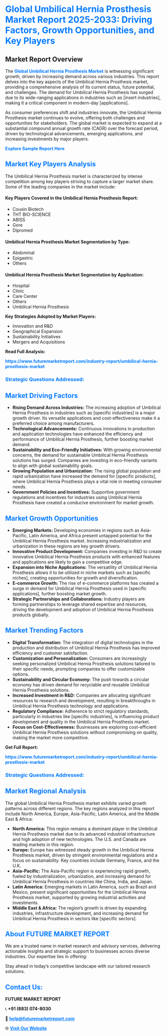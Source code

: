 <h1 style="color: #007BFF;">Global Umbilical Hernia Prosthesis Market Report 2025-2033: Driving Factors, Growth Opportunities, and Key Players</h1>

<section id="overview">
<h2>Market Report Overview</h2>
<p>The <a href="https://www.futuremarketreport.com/industry-report/umbilical-hernia-prosthesis-market" style="color: #007BFF; text-decoration: none;"><strong>Global Umbilical Hernia Prosthesis Market</strong></a> is witnessing significant growth, driven by increasing demand across various industries. This report delves into the key aspects of the Umbilical Hernia Prosthesis market, providing a comprehensive analysis of its current status, future potential, and challenges. The demand for Umbilical Hernia Prosthesis has surged due to its wide-ranging applications in industries such as [insert industries], making it a critical component in modern-day [applications].</p>
<p>As consumer preferences shift and industries innovate, the Umbilical Hernia Prosthesis market continues to evolve, offering both challenges and opportunities for stakeholders. The global market is expected to expand at a substantial compound annual growth rate (CAGR) over the forecast period, driven by technological advancements, emerging applications, and increasing investments by major players.</p>
</section>

<section id="overview">
<p><a href="https://www.futuremarketreport.com/request-sample/reportId=124172" style="color: #007BFF; text-decoration: none;"><strong>Explore Sample Report Here</strong></a></p>
</section>

<section id="key-players">
<h2 style="color: #007BFF;">Market Key Players Analysis</h2>
<p>The Umbilical Hernia Prosthesis market is characterized by intense competition among key players striving to capture a larger market share. Some of the leading companies in the market include:</p>
<h4>Key Players Covered in the Umbilical Hernia Prosthesis Report:</h4>
<ul><li>Cousin Biotech</li><li>THT BIO-SCIENCE</li><li>ABISS</li><li>Gore</li><li>Dipromed</li></ul>
<h4>Umbilical Hernia Prosthesis Market Segmentation by Type:</h4>
<ul><li>Abdominal</li><li>Epigastric</li><li>Others</li></ul>

<h4>Umbilical Hernia Prosthesis Market Segmentation by Application:</h4>
<ul><li>Hospital</li><li>Clinic</li><li>Care Center</li><li>Others</li><li>Umbilical Hernia Prosthesis</li></ul>
<p><strong>Key Strategies Adopted by Market Players:</strong></p>
<ul>
<li>Innovation and R&D</li>
<li>Geographical Expansion</li>
<li>Sustainability Initiatives</li>
<li>Mergers and Acquisitions</li>
</ul>
</section>

<section>
<p><strong>Read Full Analysis: </strong></p><a href="https://www.futuremarketreport.com/industry-report/umbilical-hernia-prosthesis-market" style="color: #007BFF; text-decoration: none;"><strong>https://www.futuremarketreport.com/industry-report/umbilical-hernia-prosthesis-market</strong></a>
<h3 style="color: #007BFF;">Strategic Questions Addressed:</h3>
</section>

<section id="driving-factors">
<h2 style="color: #007BFF;">Market Driving Factors</h2>
<ul>
<li><strong>Rising Demand Across Industries:</strong> The increasing adoption of Umbilical Hernia Prosthesis in industries such as [specific industries] is a major growth driver. Its versatile applications and cost-effectiveness make it a preferred choice among manufacturers.</li>
<li><strong>Technological Advancements:</strong> Continuous innovations in production and application technologies have enhanced the efficiency and performance of Umbilical Hernia Prosthesis, further boosting market demand.</li>
<li><strong>Sustainability and Eco-Friendly Initiatives:</strong> With growing environmental concerns, the demand for sustainable Umbilical Hernia Prosthesis solutions has surged. Companies are investing in eco-friendly variants to align with global sustainability goals.</li>
<li><strong>Growing Population and Urbanization:</strong> The rising global population and rapid urbanization have increased the demand for [specific products], where Umbilical Hernia Prosthesis plays a vital role in meeting consumer needs.</li>
<li><strong>Government Policies and Incentives:</strong> Supportive government regulations and incentives for industries using Umbilical Hernia Prosthesis have created a conducive environment for market growth.</li>
</ul>
</section>

<section id="growth-opportunities">
<h2 style="color: #007BFF;">Market Growth Opportunities</h2>
<ul>
<li><strong>Emerging Markets:</strong> Developing economies in regions such as Asia-Pacific, Latin America, and Africa present untapped potential for the Umbilical Hernia Prosthesis market. Increasing industrialization and urbanization in these regions are key growth drivers.</li>
<li><strong>Innovative Product Development:</strong> Companies investing in R&D to create innovative Umbilical Hernia Prosthesis products with enhanced features and applications are likely to gain a competitive edge.</li>
<li><strong>Expansion into Niche Applications:</strong> The versatility of Umbilical Hernia Prosthesis allows it to be utilized in niche markets such as [specific niches], creating opportunities for growth and diversification.</li>
<li><strong>E-commerce Growth:</strong> The rise of e-commerce platforms has created a surge in demand for Umbilical Hernia Prosthesis used in [specific applications], further boosting market growth.</li>
<li><strong>Strategic Partnerships and Collaborations:</strong> Industry players are forming partnerships to leverage shared expertise and resources, driving the development and adoption of Umbilical Hernia Prosthesis products globally.</li>
</ul>
</section>

<section id="trending-factors">
<h2 style="color: #007BFF;">Market Trending Factors</h2>
<ul>
<li><strong>Digital Transformation:</strong> The integration of digital technologies in the production and distribution of Umbilical Hernia Prosthesis has improved efficiency and customer satisfaction.</li>
<li><strong>Customization and Personalization:</strong> Consumers are increasingly seeking personalized Umbilical Hernia Prosthesis solutions tailored to their specific needs, prompting companies to offer customizable options.</li>
<li><strong>Sustainability and Circular Economy:</strong> The push towards a circular economy has driven demand for recyclable and reusable Umbilical Hernia Prosthesis solutions.</li>
<li><strong>Increased Investment in R&D:</strong> Companies are allocating significant resources to research and development, resulting in breakthroughs in Umbilical Hernia Prosthesis technology and applications.</li>
<li><strong>Regulatory Compliance:</strong> Adherence to strict regulatory standards, particularly in industries like [specific industries], is influencing product development and quality in the Umbilical Hernia Prosthesis market.</li>
<li><strong>Focus on Cost-Effectiveness:</strong> Businesses are exploring cost-efficient Umbilical Hernia Prosthesis solutions without compromising on quality, making the market more competitive.</li>
</ul>
</section>

<section>
<p><strong>Get Full Report: </strong></p><a href="https://www.futuremarketreport.com/industry-report/umbilical-hernia-prosthesis-market" style="color: #007BFF; text-decoration: none;"><strong>https://www.futuremarketreport.com/industry-report/umbilical-hernia-prosthesis-market</strong></a>
<h3 style="color: #007BFF;">Strategic Questions Addressed:</h3>
</section>


<section id="regional-analysis">
<h2 style="color: #007BFF;">Market Regional Analysis</h2>
<p>The global Umbilical Hernia Prosthesis market exhibits varied growth patterns across different regions. The key regions analyzed in this report include North America, Europe, Asia-Pacific, Latin America, and the Middle East & Africa:</p>
<ul>
<li><strong>North America:</strong> This region remains a dominant player in the Umbilical Hernia Prosthesis market due to its advanced industrial infrastructure and high adoption of new technologies. The U.S. and Canada are leading markets in this region.</li>
<li><strong>Europe:</strong> Europe has witnessed steady growth in the Umbilical Hernia Prosthesis market, driven by stringent environmental regulations and a focus on sustainability. Key countries include Germany, France, and the U.K.</li>
<li><strong>Asia-Pacific:</strong> The Asia-Pacific region is experiencing rapid growth, fueled by industrialization, urbanization, and increasing demand for Umbilical Hernia Prosthesis in countries like China, India, and Japan.</li>
<li><strong>Latin America:</strong> Emerging markets in Latin America, such as Brazil and Mexico, present significant opportunities for the Umbilical Hernia Prosthesis market, supported by growing industrial activities and investments.</li>
<li><strong>Middle East & Africa:</strong> The region’s growth is driven by expanding industries, infrastructure development, and increasing demand for Umbilical Hernia Prosthesis in sectors like [specific sectors].</li>
</ul>
</section>

<footer>
<h2 style="color: #007BFF;">About FUTURE MARKET REPORT</h2>
<p>We are a trusted name in market research and advisory services, delivering actionable insights and strategic support to businesses across diverse industries. Our expertise lies in offering:</p>

<p>Stay ahead in today’s competitive landscape with our tailored research solutions.</p>

<h2 style="color: #007BFF;">Contact Us:</h2>
<p><strong>FUTURE MARKET REPORT</strong></p>
<p>📞 <strong>+91 (883) 074-8030</strong></p>
<p>📧 <strong><a href="mailto:help@futuremarketreport.com" style="color: #007BFF;">help@futuremarketreport.com</a></strong></p>
<p>🌐 <strong><a href="https://www.futuremarketreport.com/" style="color: #007BFF;">Visit Our Website</a></strong></p>
</footer>